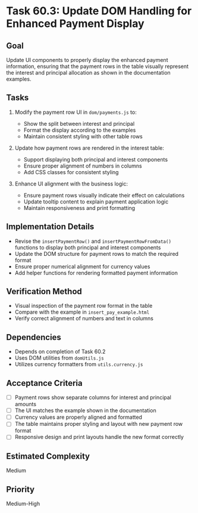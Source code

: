 # Task 60.3: Update DOM Handling for Enhanced Payment Display

## Goal
Update UI components to properly display the enhanced payment information, ensuring that the payment rows in the table visually represent the interest and principal allocation as shown in the documentation examples.

## Tasks
1. Modify the payment row UI in `dom/payments.js` to:
   - Show the split between interest and principal
   - Format the display according to the examples
   - Maintain consistent styling with other table rows

2. Update how payment rows are rendered in the interest table:
   - Support displaying both principal and interest components
   - Ensure proper alignment of numbers in columns
   - Add CSS classes for consistent styling

3. Enhance UI alignment with the business logic:
   - Ensure payment rows visually indicate their effect on calculations
   - Update tooltip content to explain payment application logic
   - Maintain responsiveness and print formatting

## Implementation Details
- Revise the `insertPaymentRow()` and `insertPaymentRowFromData()` functions to display both principal and interest components
- Update the DOM structure for payment rows to match the required format
- Ensure proper numerical alignment for currency values
- Add helper functions for rendering formatted payment information

## Verification Method
- Visual inspection of the payment row format in the table
- Compare with the example in `insert_pay_example.html`
- Verify correct alignment of numbers and text in columns

## Dependencies
- Depends on completion of Task 60.2
- Uses DOM utilities from `domUtils.js`
- Utilizes currency formatters from `utils.currency.js`

## Acceptance Criteria
- [ ] Payment rows show separate columns for interest and principal amounts
- [ ] The UI matches the example shown in the documentation
- [ ] Currency values are properly aligned and formatted
- [ ] The table maintains proper styling and layout with new payment row format
- [ ] Responsive design and print layouts handle the new format correctly

## Estimated Complexity
Medium

## Priority
Medium-High
